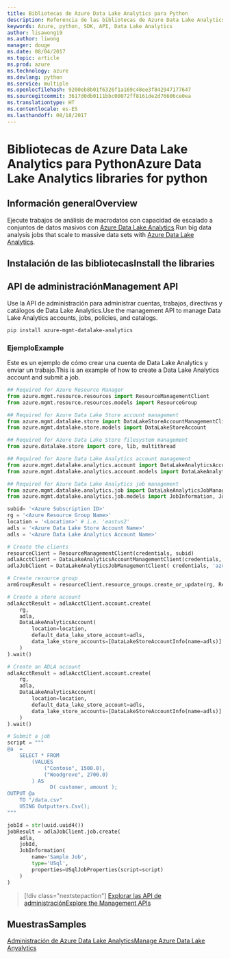 ```yaml
---
title: Bibliotecas de Azure Data Lake Analytics para Python
description: Referencia de las bibliotecas de Azure Data Lake Analytics para Python
keywords: Azure, python, SDK, API, Data Lake Analytics
author: lisawong19
ms.author: liwong
manager: douge
ms.date: 08/04/2017
ms.topic: article
ms.prod: azure
ms.technology: azure
ms.devlang: python
ms.service: multiple
ms.openlocfilehash: 9200eb8b01f6326f1a169c48ee3f842947177647
ms.sourcegitcommit: 3617d0db0111bbc00072ff8161de2d76606ce0ea
ms.translationtype: HT
ms.contentlocale: es-ES
ms.lasthandoff: 08/18/2017
---
```

# <a name="azure-data-lake-analytics-libraries-for-python"></a><span data-ttu-id="7e1ed-104">Bibliotecas de Azure Data Lake Analytics para Python</span><span class="sxs-lookup"><span data-stu-id="7e1ed-104">Azure Data Lake Analytics libraries for python</span></span>

## <a name="overview"></a><span data-ttu-id="7e1ed-105">Información general</span><span class="sxs-lookup"><span data-stu-id="7e1ed-105">Overview</span></span>
<span data-ttu-id="7e1ed-106">Ejecute trabajos de análisis de macrodatos con capacidad de escalado a conjuntos de datos masivos con [Azure Data Lake Analytics](/azure/data-lake-analytics/data-lake-analytics-overview).</span><span class="sxs-lookup"><span data-stu-id="7e1ed-106">Run big data analysis jobs that scale to massive data sets with [Azure Data Lake Analytics](/azure/data-lake-analytics/data-lake-analytics-overview).</span></span>

## <a name="install-the-libraries"></a><span data-ttu-id="7e1ed-107">Instalación de las bibliotecas</span><span class="sxs-lookup"><span data-stu-id="7e1ed-107">Install the libraries</span></span>

## <a name="management-api"></a><span data-ttu-id="7e1ed-108">API de administración</span><span class="sxs-lookup"><span data-stu-id="7e1ed-108">Management API</span></span>
<span data-ttu-id="7e1ed-109">Use la API de administración para administrar cuentas, trabajos, directivas y catálogos de Data Lake Analytics.</span><span class="sxs-lookup"><span data-stu-id="7e1ed-109">Use the management API to manage Data Lake Analytics accounts, jobs, policies, and catalogs.</span></span>

```bash
pip install azure-mgmt-datalake-analytics
```

### <a name="example"></a><span data-ttu-id="7e1ed-110">Ejemplo</span><span class="sxs-lookup"><span data-stu-id="7e1ed-110">Example</span></span>
<span data-ttu-id="7e1ed-111">Este es un ejemplo de cómo crear una cuenta de Data Lake Analytics y enviar un trabajo.</span><span class="sxs-lookup"><span data-stu-id="7e1ed-111">This is an example of how to create a Data Lake Analytics account and submit a job.</span></span> 

```python
## Required for Azure Resource Manager
from azure.mgmt.resource.resources import ResourceManagementClient
from azure.mgmt.resource.resources.models import ResourceGroup

## Required for Azure Data Lake Store account management
from azure.mgmt.datalake.store import DataLakeStoreAccountManagementClient
from azure.mgmt.datalake.store.models import DataLakeStoreAccount

## Required for Azure Data Lake Store filesystem management
from azure.datalake.store import core, lib, multithread

## Required for Azure Data Lake Analytics account management
from azure.mgmt.datalake.analytics.account import DataLakeAnalyticsAccountManagementClient
from azure.mgmt.datalake.analytics.account.models import DataLakeAnalyticsAccount, DataLakeStoreAccountInfo

## Required for Azure Data Lake Analytics job management
from azure.mgmt.datalake.analytics.job import DataLakeAnalyticsJobManagementClient
from azure.mgmt.datalake.analytics.job.models import JobInformation, JobState, USqlJobProperties

subid= '<Azure Subscription ID>'
rg = '<Azure Resource Group Name>'
location = '<Location>' # i.e. 'eastus2'
adls = '<Azure Data Lake Store Account Name>'
adls = '<Azure Data Lake Analytics Account Name>'

# Create the clients
resourceClient = ResourceManagementClient(credentials, subid)
adlaAcctClient = DataLakeAnalyticsAccountManagementClient(credentials, subid)
adlaJobClient = DataLakeAnalyticsJobManagementClient( credentials, 'azuredatalakeanalytics.net')

# Create resource group
armGroupResult = resourceClient.resource_groups.create_or_update(rg, ResourceGroup(location=location))

# Create a store account
adlaAcctResult = adlaAcctClient.account.create(
    rg,
    adla,
    DataLakeAnalyticsAccount(
        location=location,
        default_data_lake_store_account=adls,
        data_lake_store_accounts=[DataLakeStoreAccountInfo(name=adls)]
    )
).wait()

# Create an ADLA account
adlaAcctResult = adlaAcctClient.account.create(
    rg,
    adla,
    DataLakeAnalyticsAccount(
        location=location,
        default_data_lake_store_account=adls,
        data_lake_store_accounts=[DataLakeStoreAccountInfo(name=adls)]
    )
).wait()

# Submit a job
script = """
@a  = 
    SELECT * FROM 
        (VALUES
            ("Contoso", 1500.0),
            ("Woodgrove", 2700.0)
        ) AS 
              D( customer, amount );
OUTPUT @a
    TO "/data.csv"
    USING Outputters.Csv();
"""

jobId = str(uuid.uuid4())
jobResult = adlaJobClient.job.create(
    adla,
    jobId,
    JobInformation(
        name='Sample Job',
        type='USql',
        properties=USqlJobProperties(script=script)
    )
)
```

> [!div class="nextstepaction"]
> [<span data-ttu-id="7e1ed-112">Explorar las API de administración</span><span class="sxs-lookup"><span data-stu-id="7e1ed-112">Explore the Management APIs</span></span>](/python/api/overview/azure/datalakeanalytics/managementlibrary)

## <a name="samples"></a><span data-ttu-id="7e1ed-113">Muestras</span><span class="sxs-lookup"><span data-stu-id="7e1ed-113">Samples</span></span>
[<span data-ttu-id="7e1ed-114">Administración de Azure Data Lake Analytics</span><span class="sxs-lookup"><span data-stu-id="7e1ed-114">Manage Azure Data Lake Anyalytics</span></span>](https://docs.microsoft.com/azure/data-lake-analytics/data-lake-analytics-manage-use-python-sdk)